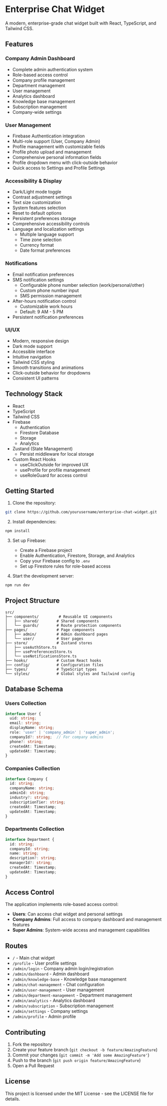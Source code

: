 # Enterprise Chat Widget

A modern, enterprise-grade chat widget built with React, TypeScript, and Tailwind CSS.

## Features

### Company Admin Dashboard
- Complete admin authentication system
- Role-based access control
- Company profile management
- Department management
- User management
- Analytics dashboard
- Knowledge base management
- Subscription management
- Company-wide settings

### User Management
- Firebase Authentication integration
- Multi-role support (User, Company Admin)
- Profile management with customizable fields
- Profile photo upload and management
- Comprehensive personal information fields
- Profile dropdown menu with click-outside behavior
- Quick access to Settings and Profile Settings

### Accessibility & Display
- Dark/Light mode toggle
- Contrast adjustment settings
- Text size customization
- System features selection
- Reset to default options
- Persistent preferences storage
- Comprehensive accessibility controls
- Language and localization settings
  - Multiple language support
  - Time zone selection
  - Currency format
  - Date format preferences

### Notifications
- Email notification preferences
- SMS notification settings
  - Configurable phone number selection (work/personal/other)
  - Custom phone number input
  - SMS permission management
- After-hours notification control
  - Customizable work hours
  - Default: 9 AM - 5 PM
- Persistent notification preferences

### UI/UX
- Modern, responsive design
- Dark mode support
- Accessible interface
- Intuitive navigation
- Tailwind CSS styling
- Smooth transitions and animations
- Click-outside behavior for dropdowns
- Consistent UI patterns

## Technology Stack

- React
- TypeScript
- Tailwind CSS
- Firebase
  - Authentication
  - Firestore Database
  - Storage
  - Analytics
- Zustand (State Management)
  - Persist middleware for local storage
- Custom React Hooks
  - useClickOutside for improved UX
  - useProfile for profile management
  - useRoleGuard for access control

## Getting Started

1. Clone the repository:
```bash
git clone https://github.com/yourusername/enterprise-chat-widget.git
```

2. Install dependencies:
```bash
npm install
```

3. Set up Firebase:
   - Create a Firebase project
   - Enable Authentication, Firestore, Storage, and Analytics
   - Copy your Firebase config to `.env`
   - Set up Firestore rules for role-based access

4. Start the development server:
```bash
npm run dev
```

## Project Structure

```
src/
├── components/         # Reusable UI components
│   ├── shared/        # Shared components
│   └── guards/        # Route protection components
├── pages/             # Page components
│   ├── admin/         # Admin dashboard pages
│   └── user/          # User pages
├── store/             # Zustand stores
│   ├── useAuthStore.ts
│   ├── usePreferencesStore.ts
│   └── useNotificationsStore.ts
├── hooks/             # Custom React hooks
├── config/            # Configuration files
├── types/             # TypeScript types
└── styles/            # Global styles and Tailwind config
```

## Database Schema

### Users Collection
```typescript
interface User {
  uid: string;
  email: string;
  displayName: string;
  role: 'user' | 'company_admin' | 'super_admin';
  companyId?: string;  // For company admins
  phone?: string;
  createdAt: Timestamp;
  updatedAt: Timestamp;
}
```

### Companies Collection
```typescript
interface Company {
  id: string;
  companyName: string;
  adminId: string;
  industry?: string;
  subscriptionTier: string;
  createdAt: Timestamp;
  updatedAt: Timestamp;
}
```

### Departments Collection
```typescript
interface Department {
  id: string;
  companyId: string;
  name: string;
  description?: string;
  managerId?: string;
  createdAt: Timestamp;
  updatedAt: Timestamp;
}
```

## Access Control

The application implements role-based access control:

- **Users**: Can access chat widget and personal settings
- **Company Admins**: Full access to company dashboard and management features
- **Super Admins**: System-wide access and management capabilities

## Routes

- `/` - Main chat widget
- `/profile` - User profile settings
- `/admin/login` - Company admin login/registration
- `/admin/dashboard` - Admin dashboard
- `/admin/knowledge-base` - Knowledge base management
- `/admin/chat-management` - Chat configuration
- `/admin/user-management` - User management
- `/admin/department-management` - Department management
- `/admin/analytics` - Analytics dashboard
- `/admin/subscription` - Subscription management
- `/admin/settings` - Company settings
- `/admin/profile` - Admin profile

## Contributing

1. Fork the repository
2. Create your feature branch (`git checkout -b feature/AmazingFeature`)
3. Commit your changes (`git commit -m 'Add some AmazingFeature'`)
4. Push to the branch (`git push origin feature/AmazingFeature`)
5. Open a Pull Request

## License

This project is licensed under the MIT License - see the LICENSE file for details.